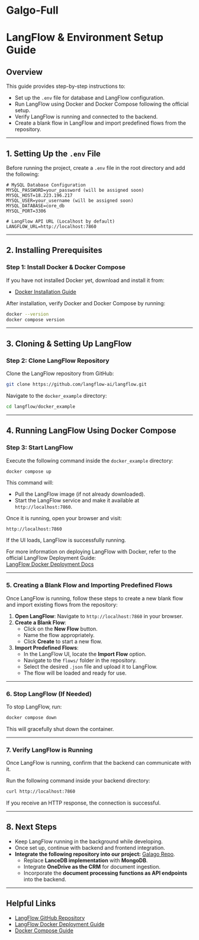 # Galgo-Full

# LangFlow & Environment Setup Guide

## Overview
This guide provides step-by-step instructions to:
- Set up the `.env` file for database and LangFlow configuration.
- Run LangFlow using Docker and Docker Compose following the official setup.
- Verify LangFlow is running and connected to the backend.
- Create a blank flow in LangFlow and import predefined flows from the repository.

---

## 1. Setting Up the `.env` File
Before running the project, create a `.env` file in the root directory and add the following:

```env
# MySQL Database Configuration
MYSQL_PASSWORD=your_password (will be assigned soon)
MYSQL_HOST=18.223.196.217
MYSQL_USER=your_username (will be assigned soon)
MYSQL_DATABASE=core_db
MYSQL_PORT=3306

# LangFlow API URL (Localhost by default)
LANGFLOW_URL=http://localhost:7860
```

---

## 2. Installing Prerequisites
### Step 1: Install Docker & Docker Compose
If you have not installed Docker yet, download and install it from:

- [Docker Installation Guide](https://www.docker.com/get-started)

After installation, verify Docker and Docker Compose by running:
```sh
docker --version
docker compose version
```

---

## 3. Cloning & Setting Up LangFlow
### Step 2: Clone LangFlow Repository
Clone the LangFlow repository from GitHub:

```sh
git clone https://github.com/langflow-ai/langflow.git
```

Navigate to the `docker_example` directory:
```sh
cd langflow/docker_example
```

---

## 4. Running LangFlow Using Docker Compose
### Step 3: Start LangFlow
Execute the following command inside the `docker_example` directory:

```sh
docker compose up
```

This command will:
- Pull the LangFlow image (if not already downloaded).
- Start the LangFlow service and make it available at `http://localhost:7860`.

Once it is running, open your browser and visit:
```
http://localhost:7860
```
If the UI loads, LangFlow is successfully running.

For more information on deploying LangFlow with Docker, refer to the official LangFlow Deployment Guide:  
[LangFlow Docker Deployment Docs](https://docs.langflow.org/Deployment/deployment-docker)

---

### 5. Creating a Blank Flow and Importing Predefined Flows

Once LangFlow is running, follow these steps to create a new blank flow and import existing flows from the repository:

1. **Open LangFlow**: Navigate to `http://localhost:7860` in your browser.
2. **Create a Blank Flow**:
   - Click on the **New Flow** button.
   - Name the flow appropriately.
   - Click **Create** to start a new flow.
3. **Import Predefined Flows**:
   - In the LangFlow UI, locate the **Import Flow** option.
   - Navigate to the `flows/` folder in the repository.
   - Select the desired `.json` file and upload it to LangFlow.
   - The flow will be loaded and ready for use.

---

### 6. Stop LangFlow (If Needed)
To stop LangFlow, run:
```sh
docker compose down
```
This will gracefully shut down the container.

---

### 7. Verify LangFlow is Running
Once LangFlow is running, confirm that the backend can communicate with it.

Run the following command inside your backend directory:
```sh
curl http://localhost:7860
```
If you receive an HTTP response, the connection is successful.

---

## 8. Next Steps
- Keep LangFlow running in the background while developing.
- Once set up, continue with backend and frontend integration.
- **Integrate the following repository into our project:** [Galago Repo](https://github.com/SalimAlkharsa/galago.git).
  - Replace **LanceDB implementation** with **MongoDB**.
  - Integrate **OneDrive as the CRM** for document ingestion.
  - Incorporate the **document processing functions as API endpoints** into the backend.

---

## Helpful Links
- [LangFlow GitHub Repository](https://github.com/logspace-ai/langflow)
- [LangFlow Docker Deployment Guide](https://docs.langflow.org/Deployment/deployment-docker)
- [Docker Compose Guide](https://docs.docker.com/compose/)

